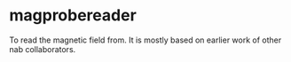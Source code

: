 # magprobereader
To read the magnetic field from. It is mostly based on earlier work of other nab collaborators.
